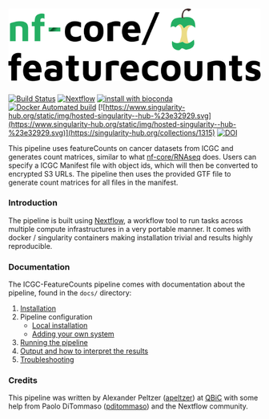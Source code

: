 # ![nf-core/featurecounts](docs/images/featurecounts_logo.png)

[![Build Status](https://travis-ci.com/nf-core/featurecounts.svg?branch=master)](https://travis-ci.com/nf-core/featurecounts)
[![Nextflow](https://img.shields.io/badge/nextflow-%E2%89%A50.30.2-brightgreen.svg)](https://www.nextflow.io/)
[![install with bioconda](https://img.shields.io/badge/install%20with-bioconda-brightgreen.svg)](http://bioconda.github.io/)
[![Docker Automated build](https://img.shields.io/docker/automated/nfcore/featurecounts.svg)](https://hub.docker.com/r/nfcore/featurecounts)
[![https://www.singularity-hub.org/static/img/hosted-singularity--hub-%23e32929.svg](https://www.singularity-hub.org/static/img/hosted-singularity--hub-%23e32929.svg)](https://singularity-hub.org/collections/1315)
[![DOI](https://zenodo.org/badge/142166753.svg)](https://zenodo.org/badge/latestdoi/142166753)


This pipeline uses featureCounts on cancer datasets from ICGC and generates count matrices, similar to what [nf-core/RNAseq](https://github.com/nf-core/RNAseq) does. Users can specify a ICGC Manifest file with object ids, which will then be converted to encrypted S3 URLs. The pipeline then uses the provided GTF file to generate count matrices for all files in the manifest.

### Introduction

The pipeline is built using [Nextflow](https://www.nextflow.io), a workflow tool to run tasks across multiple compute infrastructures in a very portable manner. It comes with docker / singularity containers making installation trivial and results highly reproducible.


### Documentation
The ICGC-FeatureCounts pipeline comes with documentation about the pipeline, found in the `docs/` directory:

1. [Installation](docs/installation.md)
2. Pipeline configuration
    * [Local installation](docs/configuration/local.md)
    * [Adding your own system](docs/configuration/adding_your_own.md)
3. [Running the pipeline](docs/usage.md)
4. [Output and how to interpret the results](docs/output.md)
5. [Troubleshooting](docs/troubleshooting.md)

### Credits
This pipeline was written by Alexander Peltzer ([apeltzer](https://github.com/apeltzer)) at [QBiC](apeltzer.github.io) with some help from Paolo DiTommaso ([pditommaso](https://github.com/pditommaso)) and the Nextflow community.
